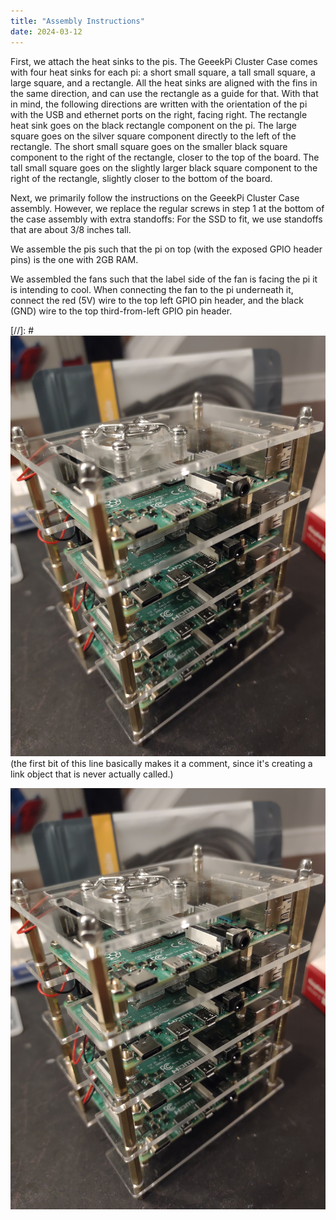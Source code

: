 ```yaml
---
title: "Assembly Instructions"
date: 2024-03-12
---
```

First, we attach the heat sinks to the pis. The GeeekPi Cluster Case comes with four heat sinks for each pi: a short small square, a tall small square, a large square, and a rectangle. All the heat sinks are aligned with the fins in the same direction, and can use the rectangle as a guide for that. With that in mind, the following directions are written with the orientation of the pi with the USB and ethernet ports on the right, facing right. The rectangle heat sink goes on the black rectangle component on the pi. The large square goes on the silver square component directly to the left of the rectangle. The short small square goes on the smaller black square component to the right of the rectangle, closer to the top of the board. The tall small square goes on the slightly larger black square component to the right of the rectangle, slightly closer to the bottom of the board.

Next, we primarily follow the instructions on the GeeekPi Cluster Case assembly. However, we replace the regular screws in step 1 at the bottom of the case assembly with extra standoffs: For the SSD to fit, we use standoffs that are about 3/8 inches tall.

We assemble the pis such that the pi on top (with the exposed GPIO header pins) is the one with 2GB RAM. 

We assembled the fans such that the label side of the fan is facing the pi it is intending to cool. When connecting the fan to the pi underneath it, connect the red (5V) wire to the top left GPIO pin header, and the black (GND) wire to the top third-from-left GPIO pin header.

[//]: # ![Assembled bramble housing with pis and fans:](assets/images/IMG_20240312_232846890.jpg) (the first bit of this line basically makes it a comment, since it's creating a link object that is never actually called.)

<img src="https://github.com/r-spiewak/rpi-bramble/blob/main/_info/assets/images/IMG_20240312_232846890.jpg?raw=true">
 
